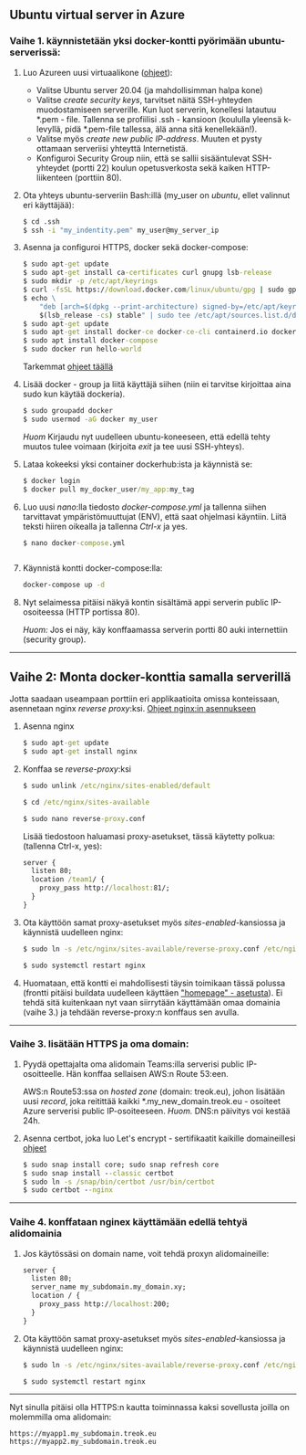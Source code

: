 ## Ubuntu virtual server in Azure

### Vaihe 1. käynnistetään yksi docker-kontti pyörimään ubuntu-serverissä:

1. Luo Azureen uusi virtuaalikone ([ohjeet](../devops/azure_virtuaalikone.html)):

    - Valitse Ubuntu server 20.04 (ja mahdollisimman halpa kone)
    - Valitse *create security keys*, tarvitset näitä SSH-yhteyden muodostamiseen serverille. Kun luot serverin, konellesi latautuu *.pem - file. Tallenna se profiilisi .ssh - kansioon (koululla yleensä k-levyllä, pidä *.pem-file tallessa, älä anna sitä kenellekään!). 
    - Valitse myös *create new public IP-address*. Muuten et pysty ottamaan serveriisi yhteyttä Internetistä.
    - Konfiguroi Security Group niin, että se sallii sisääntulevat SSH-yhteydet (portti 22) koulun opetusverkosta sekä kaiken HTTP-liikenteen (porttiin 80).

2. Ota yhteys ubuntu-serveriin Bash:illä (my_user on *ubuntu*, ellet valinnut eri käyttäjää):

    ```cmd
    $ cd .ssh
    $ ssh -i "my_indentity.pem" my_user@my_server_ip
    ```

3. Asenna ja configuroi HTTPS, docker sekä docker-compose:

    ```cmd
    $ sudo apt-get update
    $ sudo apt-get install ca-certificates curl gnupg lsb-release
    $ sudo mkdir -p /etc/apt/keyrings
    $ curl -fsSL https://download.docker.com/linux/ubuntu/gpg | sudo gpg --dearmor -o /etc/apt/keyrings/docker.gpg
    $ echo \
        "deb [arch=$(dpkg --print-architecture) signed-by=/etc/apt/keyrings/docker.gpg] https://download.docker.com/linux/ubuntu \
        $(lsb_release -cs) stable" | sudo tee /etc/apt/sources.list.d/docker.list > /dev/null
    $ sudo apt-get update
    $ sudo apt-get install docker-ce docker-ce-cli containerd.io docker-compose-plugin
    $ sudo apt install docker-compose
    $ sudo docker run hello-world
    ```

    Tarkemmat [ohjeet täällä](https://docs.docker.com/engine/install/ubuntu/)


4. Lisää docker - group ja liitä käyttäjä siihen (niin ei tarvitse kirjoittaa aina sudo kun käytää dockeria).

    ```cmd
    $ sudo groupadd docker
    $ sudo usermod -aG docker my_user
    ```

    *Huom* Kirjaudu nyt uudelleen ubuntu-koneeseen, että edellä tehty muutos tulee voimaan (kirjoita *exit* ja tee uusi SSH-yhteys).

5. Lataa kokeeksi yksi container dockerhub:ista ja käynnistä se:

    ```cmd
    $ docker login
    $ docker pull my_docker_user/my_app:my_tag
    ```

6. Luo uusi *nano*:lla tiedosto *docker-compose.yml* ja tallenna siihen tarvittavat ympäristömuuttujat (ENV), että saat ohjelmasi käyntiin. Liitä teksti hiiren oikealla ja tallenna *Ctrl-x* ja yes.

    ```cmd
    $ nano docker-compose.yml
    ```

    ```yml
   
    ```

7. Käynnistä kontti docker-compose:lla:

    ```cmd
    docker-compose up -d
    ```

8. Nyt selaimessa pitäisi näkyä kontin sisältämä appi serverin public IP-osoiteessa (HTTP portissa 80).

    *Huom:* Jos ei näy, käy konffaamassa serverin portti 80 auki internettiin (security group).

--- 

## Vaihe 2: Monta docker-konttia samalla serverillä

Jotta saadaan useampaan porttiin eri applikaatioita omissa konteissaan, asennetaan nginx *reverse proxy*:ksi. [Ohjeet nginx:in asennukseen](https://www.hostinger.com/tutorials/how-to-set-up-nginx-reverse-proxy/)

1. Asenna nginx

    ```cmd
    $ sudo apt-get update
    $ sudo apt-get install nginx
    ```

2. Konffaa se *reverse-proxy*:ksi

    ```cmd
    $ sudo unlink /etc/nginx/sites-enabled/default
    
    $ cd /etc/nginx/sites-available
    
    $ sudo nano reverse-proxy.conf
    ```
    Lisää tiedostoon haluamasi proxy-asetukset, tässä käytetty polkua: (tallenna Ctrl-x, yes):

    ```cmd
    server {
      listen 80;
      location /team1/ {
        proxy_pass http://localhost:81/;
      }
    }
    ```

3. Ota käyttöön samat proxy-asetukset myös *sites-enabled*-kansiossa ja käynnistä uudelleen nginx:

    ```cmd
    $ sudo ln -s /etc/nginx/sites-available/reverse-proxy.conf /etc/nginx/sites-enabled/reverse-proxy.conf

    $ sudo systemctl restart nginx
    ```

4. Huomataan, että kontti ei mahdollisesti täysin toimikaan tässä polussa (frontti pitäisi buildata uudelleen käyttäen ["homepage" - asetusta](./build_with_path.html)). Ei tehdä sitä kuitenkaan nyt vaan siirrytään käyttämään omaa domainia (vaihe 3.) ja tehdään reverse-proxy:n konffaus sen avulla.

---

### Vaihe 3. lisätään HTTPS ja oma domain:

1. Pyydä opettajalta oma alidomain Teams:illa serverisi public IP-osoitteelle. Hän konffaa sellaisen AWS:n Route 53:een. 

    AWS:n Route53:ssa on *hosted zone* (domain: treok.eu), johon lisätään uusi *record*, joka reitittää kaikki \*.my_new_domain.treok.eu - osoiteet Azure serverisi public IP-osoiteeseen. 
    *Huom.* DNS:n päivitys voi kestää 24h.

2. Asenna certbot, joka luo Let's encrypt - sertifikaatit kaikille domaineillesi [ohjeet](https://certbot.eff.org/instructions?ws=nginx&os=ubuntufocal)

    ```cmd
    $ sudo snap install core; sudo snap refresh core
    $ sudo snap install --classic certbot
    $ sudo ln -s /snap/bin/certbot /usr/bin/certbot
    $ sudo certbot --nginx
    ```
---

### Vaihe 4. konffataan nginex käyttämään edellä tehtyä alidomainia

1. Jos käytössäsi on domain name, voit tehdä proxyn alidomaineille:

    ```cmd
    server {
      listen 80;
      server_name my_subdomain.my_domain.xy;
      location / {
        proxy_pass http://localhost:200;
      }
    } 
    ```
2. Ota käyttöön samat proxy-asetukset myös *sites-enabled*-kansiossa ja käynnistä uudelleen nginx:

    ```cmd
    $ sudo ln -s /etc/nginx/sites-available/reverse-proxy.conf /etc/nginx/sites-enabled/reverse-proxy.conf

    $ sudo systemctl restart nginx
    ```

---

Nyt sinulla pitäisi olla HTTPS:n kautta toiminnassa kaksi sovellusta joilla on molemmilla oma alidomain:

    https://myapp1.my_subdomain.treok.eu
    https://myapp2.my_subdomain.treok.eu
